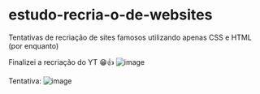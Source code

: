 # estudo-recria-o-de-websites
Tentativas de recriação de sites famosos utilizando apenas CSS e HTML (por enquanto)

Finalizei a recriação do YT 😁👍
![image](https://github.com/kauandragues/estudo-recria-o-de-websites/assets/119459549/cace4d87-8830-4f4d-a189-20a573f40446)

Tentativa:
![image](https://github.com/kauandragues/estudo-recria-o-de-websites/assets/119459549/cdb3d026-851a-4599-8b28-b25d574d2419)


